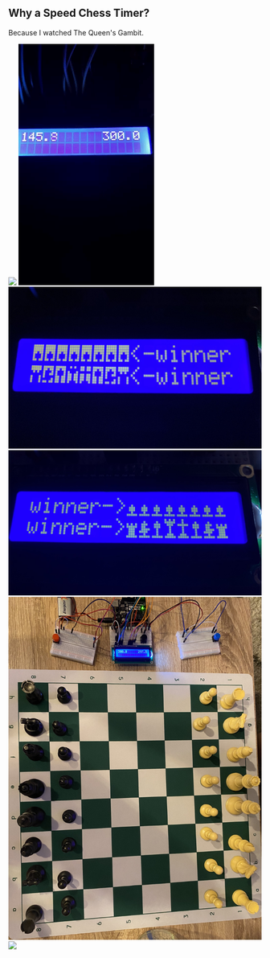 ## Why a Speed Chess Timer?

Because I watched The Queen's Gambit. 

<img src="welcomeScreen.gif"/>
<img src="timerRunning.gif"/>
<img src="blackWinScreen.jpeg"/>
<img src="whiteWinScreen.jpeg"/>
<img src="timerAndBoard.jpeg"/>
<img src="restartWithWhiteWin.gif"/>
